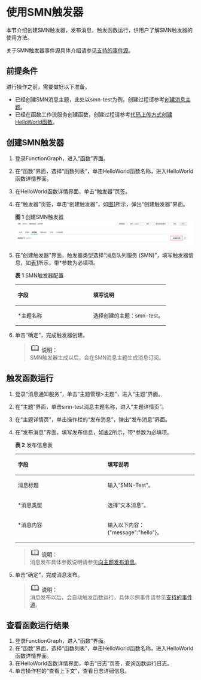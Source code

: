 # 使用SMN触发器<a name="functiongraph_01_0202"></a>

本节介绍创建SMN触发器，发布消息，触发函数运行，供用户了解SMN触发器的使用方法。

关于SMN触发器事件源具体介绍请参见[支持的事件源](http://support.huaweicloud.com/devg-functiongraph/functiongraph_02_0102.html)。

## 前提条件<a name="section76949209512"></a>

进行操作之前，需要做好以下准备。

-   已经创建SMN消息主题，此处以smn-test为例，创建过程请参考[创建消息主题](https://support.huaweicloud.com/usermanual-smn/zh-cn_topic_0043961401.html)。
-   已经在函数工作流服务创建函数，创建过程请参考[代码上传方式创建HelloWorld函数](代码上传方式创建HelloWorld函数.md)。

## 创建SMN触发器<a name="section08737499488"></a>

1.  登录FunctionGraph，进入“函数”界面。
2.  在“函数”界面，选择“函数列表”，单击HelloWorld函数名称，进入HelloWorld函数详情界面。
3.  在HelloWorld函数详情界面，单击“触发器”页签。
4.  在“触发器”页签，单击“创建触发器”，如[图1](#fig1247919241358)所示，弹出“创建触发器”界面。

    **图 1**  创建SMN触发器<a name="fig1247919241358"></a>  
    ![](figures/创建SMN触发器.png "创建SMN触发器")

5.  在“创建触发器”界面，触发器类型选择“消息队列服务 \(SMN\)”，填写触发器信息，如[表1](#table45001601065)所示，带\*参数为必填项。

    **表 1**  SMN触发器配置

    <a name="table45001601065"></a>
    <table><thead align="left"><tr id="row250020865"><th class="cellrowborder" valign="top" width="50%" id="mcps1.2.3.1.1"><p id="p135012009614"><a name="p135012009614"></a><a name="p135012009614"></a>字段</p>
    </th>
    <th class="cellrowborder" valign="top" width="50%" id="mcps1.2.3.1.2"><p id="p75011009616"><a name="p75011009616"></a><a name="p75011009616"></a>填写说明</p>
    </th>
    </tr>
    </thead>
    <tbody><tr id="row75011109613"><td class="cellrowborder" valign="top" width="50%" headers="mcps1.2.3.1.1 "><p id="p11501130968"><a name="p11501130968"></a><a name="p11501130968"></a>*主题名称</p>
    </td>
    <td class="cellrowborder" valign="top" width="50%" headers="mcps1.2.3.1.2 "><p id="p75019019611"><a name="p75019019611"></a><a name="p75019019611"></a>选择创建的主题：smn-test。</p>
    </td>
    </tr>
    </tbody>
    </table>

6.  单击“确定”，完成触发器创建。

    >![](public_sys-resources/icon-note.gif) **说明：**   
    >SMN触发器生成以后，会在SMN消息主题生成消息订阅。  


## 触发函数运行<a name="section720713914918"></a>

1.  登录“消息通知服务”，单击“主题管理\>主题”，进入“主题”界面。
2.  在“主题”界面，单击smn-test消息主题名称，进入“主题详情页”。
3.  在“主题详情页”，单击操作栏的“发布消息”，弹出“发布消息”界面。
4.  在“发布消息”界面，填写发布信息，如[表2](#table833644511032)所示，带\*参数为必填项。

    **表 2**  发布信息表

    <a name="table833644511032"></a>
    <table><thead align="left"><tr id="row289324011032"><th class="cellrowborder" valign="top" width="50%" id="mcps1.2.3.1.1"><p id="p3302586011032"><a name="p3302586011032"></a><a name="p3302586011032"></a>字段</p>
    </th>
    <th class="cellrowborder" valign="top" width="50%" id="mcps1.2.3.1.2"><p id="p5784902911032"><a name="p5784902911032"></a><a name="p5784902911032"></a>填写说明</p>
    </th>
    </tr>
    </thead>
    <tbody><tr id="row5525981111032"><td class="cellrowborder" valign="top" width="50%" headers="mcps1.2.3.1.1 "><p id="p4685971711032"><a name="p4685971711032"></a><a name="p4685971711032"></a>消息标题</p>
    </td>
    <td class="cellrowborder" valign="top" width="50%" headers="mcps1.2.3.1.2 "><p id="p3754075611032"><a name="p3754075611032"></a><a name="p3754075611032"></a>输入“SMN-Test”。</p>
    </td>
    </tr>
    <tr id="row232248711032"><td class="cellrowborder" valign="top" width="50%" headers="mcps1.2.3.1.1 "><p id="p5390379611032"><a name="p5390379611032"></a><a name="p5390379611032"></a>*消息类型</p>
    </td>
    <td class="cellrowborder" valign="top" width="50%" headers="mcps1.2.3.1.2 "><p id="p3251789511642"><a name="p3251789511642"></a><a name="p3251789511642"></a>选择“文本消息”。</p>
    </td>
    </tr>
    <tr id="row2555605011032"><td class="cellrowborder" valign="top" width="50%" headers="mcps1.2.3.1.1 "><p id="p5677420111032"><a name="p5677420111032"></a><a name="p5677420111032"></a>*消息内容</p>
    </td>
    <td class="cellrowborder" valign="top" width="50%" headers="mcps1.2.3.1.2 "><p id="p3530753111032"><a name="p3530753111032"></a><a name="p3530753111032"></a>输入以下内容：{"message":"hello"}。</p>
    </td>
    </tr>
    </tbody>
    </table>

    >![](public_sys-resources/icon-note.gif) **说明：**   
    >消息发布具体参数说明请参见[向主题发布消息](https://support.huaweicloud.com/usermanual-smn/zh-cn_topic_0043961403.html)。  

5.  单击“确定”，完成消息发布。

    >![](public_sys-resources/icon-note.gif) **说明：**   
    >消息发布以后，会自动触发函数运行，具体示例事件请参见[支持的事件源](http://support.huaweicloud.com/devg-functiongraph/functiongraph_02_0102.html)。  


## 查看函数运行结果<a name="section21041145184920"></a>

1.  登录FunctionGraph，进入“函数”界面。
2.  在“函数”界面，选择“函数列表”，单击HelloWorld函数名称，进入HelloWorld函数详情界面。
3.  在HelloWorld函数详情界面，单击“日志”页签，查询函数运行日志。
4.  单击操作栏的“查看上下文”，查看日志详细信息。

